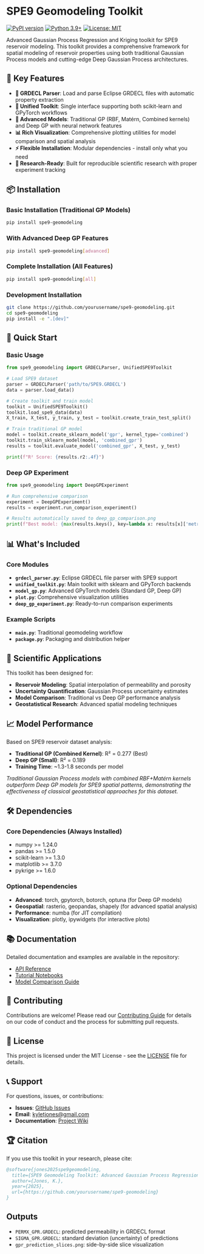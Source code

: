 # SPE9 Geomodeling Toolkit

[![PyPI version](https://badge.fury.io/py/spe9-geomodeling.svg)](https://badge.fury.io/py/spe9-geomodeling)
[![Python 3.9+](https://img.shields.io/badge/python-3.9+-blue.svg)](https://www.python.org/downloads/)
[![License: MIT](https://img.shields.io/badge/License-MIT-yellow.svg)](https://opensource.org/licenses/MIT)

Advanced Gaussian Process Regression and Kriging toolkit for SPE9 reservoir modeling. This toolkit provides a comprehensive framework for spatial modeling of reservoir properties using both traditional Gaussian Process models and cutting-edge Deep Gaussian Process architectures.

## 🚀 Key Features

- **🔧 GRDECL Parser**: Load and parse Eclipse GRDECL files with automatic property extraction
- **🤖 Unified Toolkit**: Single interface supporting both scikit-learn and GPyTorch workflows
- **🧠 Advanced Models**: Traditional GP (RBF, Matérn, Combined kernels) and Deep GP with neural network features
- **📊 Rich Visualization**: Comprehensive plotting utilities for model comparison and spatial analysis
- **⚡ Flexible Installation**: Modular dependencies - install only what you need
- **🔬 Research-Ready**: Built for reproducible scientific research with proper experiment tracking

## 📦 Installation

### Basic Installation (Traditional GP Models)
```bash
pip install spe9-geomodeling
```

### With Advanced Deep GP Features
```bash
pip install spe9-geomodeling[advanced]
```

### Complete Installation (All Features)
```bash
pip install spe9-geomodeling[all]
```

### Development Installation
```bash
git clone https://github.com/yourusername/spe9-geomodeling.git
cd spe9-geomodeling
pip install -e ".[dev]"
```

## 🎯 Quick Start

### Basic Usage
```python
from spe9_geomodeling import GRDECLParser, UnifiedSPE9Toolkit

# Load SPE9 dataset
parser = GRDECLParser('path/to/SPE9.GRDECL')
data = parser.load_data()

# Create toolkit and train model
toolkit = UnifiedSPE9Toolkit()
toolkit.load_spe9_data(data)
X_train, X_test, y_train, y_test = toolkit.create_train_test_split()

# Train traditional GP model
model = toolkit.create_sklearn_model('gpr', kernel_type='combined')
toolkit.train_sklearn_model(model, 'combined_gpr')
results = toolkit.evaluate_model('combined_gpr', X_test, y_test)

print(f"R² Score: {results.r2:.4f}")
```

### Deep GP Experiment
```python
from spe9_geomodeling import DeepGPExperiment

# Run comprehensive comparison
experiment = DeepGPExperiment()
results = experiment.run_comparison_experiment()

# Results automatically saved to deep_gp_comparison.png
print(f"Best model: {max(results.keys(), key=lambda x: results[x]['metrics']['r2_score'])}")
```

## 📊 What's Included

### Core Modules
- **`grdecl_parser.py`**: Eclipse GRDECL file parser with SPE9 support
- **`unified_toolkit.py`**: Main toolkit with sklearn and GPyTorch backends
- **`model_gp.py`**: Advanced GPyTorch models (Standard GP, Deep GP)
- **`plot.py`**: Comprehensive visualization utilities
- **`deep_gp_experiment.py`**: Ready-to-run comparison experiments

### Example Scripts
- **`main.py`**: Traditional geomodeling workflow
- **`package.py`**: Packaging and distribution helper

## 🔬 Scientific Applications

This toolkit has been designed for:
- **Reservoir Modeling**: Spatial interpolation of permeability and porosity
- **Uncertainty Quantification**: Gaussian Process uncertainty estimates
- **Model Comparison**: Traditional vs Deep GP performance analysis
- **Geostatistical Research**: Advanced spatial modeling techniques

## 📈 Model Performance

Based on SPE9 reservoir dataset analysis:
- **Traditional GP (Combined Kernel)**: R² = 0.277 (Best)
- **Deep GP (Small)**: R² = 0.189
- **Training Time**: ~1.3-1.8 seconds per model

*Traditional Gaussian Process models with combined RBF+Matérn kernels outperform Deep GP models for SPE9 spatial patterns, demonstrating the effectiveness of classical geostatistical approaches for this dataset.*

## 🛠️ Dependencies

### Core Dependencies (Always Installed)
- numpy >= 1.24.0
- pandas >= 1.5.0
- scikit-learn >= 1.3.0
- matplotlib >= 3.7.0
- pykrige >= 1.6.0

### Optional Dependencies
- **Advanced**: torch, gpytorch, botorch, optuna (for Deep GP models)
- **Geospatial**: rasterio, geopandas, shapely (for advanced spatial analysis)
- **Performance**: numba (for JIT compilation)
- **Visualization**: plotly, ipywidgets (for interactive plots)

## 📚 Documentation

Detailed documentation and examples are available in the repository:
- [API Reference](docs/api.md)
- [Tutorial Notebooks](examples/)
- [Model Comparison Guide](docs/model_comparison.md)

## 🤝 Contributing

Contributions are welcome! Please read our [Contributing Guide](CONTRIBUTING.md) for details on our code of conduct and the process for submitting pull requests.

## 📄 License

This project is licensed under the MIT License - see the [LICENSE](LICENSE) file for details.

## 📞 Support

For questions, issues, or contributions:
- **Issues**: [GitHub Issues](https://github.com/yourusername/spe9-geomodeling/issues)
- **Email**: kyletjones@gmail.com
- **Documentation**: [Project Wiki](https://github.com/yourusername/spe9-geomodeling/wiki)

## 🏆 Citation

If you use this toolkit in your research, please cite:

```bibtex
@software{jones2025spe9geomodeling,
  title={SPE9 Geomodeling Toolkit: Advanced Gaussian Process Regression for Reservoir Modeling},
  author={Jones, K.},
  year={2025},
  url={https://github.com/yourusername/spe9-geomodeling}
}
```

## Outputs

- `PERMX_GPR.GRDECL`: predicted permeability in GRDECL format
- `SIGMA_GPR.GRDECL`: standard deviation (uncertainty) of predictions
- `gpr_prediction_slices.png`: side-by-side slice visualization

